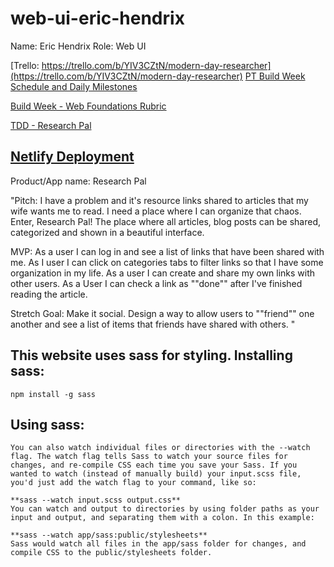 # web-ui-eric-hendrix
Name: Eric Hendrix
Role: Web UI

[Trello: https://trello.com/b/YIV3CZtN/modern-day-researcher](https://trello.com/b/YIV3CZtN/modern-day-researcher)
[PT Build Week Schedule and Daily Milestones](https://www.notion.so/7bb9cf123be140fe98468e2bd70c1026)

[Build Week - Web Foundations Rubric](https://docs.google.com/spreadsheets/d/1BbdmSMUdzURMo0wcsr4XSKvegDgB28WkK2wnjmORzDo/edit#gid=0)

[TDD - Research Pal](https://docs.google.com/document/d/1CBP-_Gt09m4zCFKVEgjKFhud6QLAFnYnStlSmIRMeQ4/edit?ts=5cc24640#)

[Netlify Deployment](https://researchpalui-erichendrix.netlify.com/) 
-----------
Product/App name: Research Pal

"Pitch: I have a problem and it's resource links shared to articles that my wife wants me to read. I need a place where I can organize that chaos. Enter, Research Pal! The place where all articles, blog posts can be shared, categorized and shown in a beautiful interface.

MVP: As a user I can log in and see a list of links that have been shared with me. As I user I can click on categories tabs to filter links so that I have some organization in my life. As a user I can create and share my own links with other users. As a User I can check a link as ""done"" after I've finished reading the article. 

Stretch Goal: Make it social. Design a way to allow users to ""friend"" one another and see a list of items that friends have shared with others. "

**This website uses sass for styling.**
Installing sass: 
----------------
    npm install -g sass

Using sass:
-----------
    You can also watch individual files or directories with the --watch flag. The watch flag tells Sass to watch your source files for changes, and re-compile CSS each time you save your Sass. If you wanted to watch (instead of manually build) your input.scss file, you'd just add the watch flag to your command, like so:

    **sass --watch input.scss output.css**
    You can watch and output to directories by using folder paths as your input and output, and separating them with a colon. In this example:

    **sass --watch app/sass:public/stylesheets**
    Sass would watch all files in the app/sass folder for changes, and compile CSS to the public/stylesheets folder.

